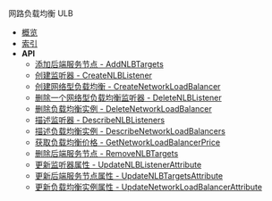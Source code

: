 <div class="sidebar_title icon__nlb">网路负载均衡 ULB</div>


- [概览](api/nlb-api/README.md)
- [索引](api/nlb-api/index.md)
- **API**
    - [添加后端服务节点 - AddNLBTargets](api/nlb-api/add_nlb_targets)
    - [创建监听器 - CreateNLBListener](api/nlb-api/create_nlb_listener)
    - [创建网络型负载均衡 - CreateNetworkLoadBalancer](api/nlb-api/create_network_load_balancer)
    - [删除一个网络型负载均衡监听器 - DeleteNLBListener](api/nlb-api/delete_nlb_listener)
    - [删除负载均衡实例 - DeleteNetworkLoadBalancer](api/nlb-api/delete_network_load_balancer)
    - [描述监听器 - DescribeNLBListeners](api/nlb-api/describe_nlb_listeners)
    - [描述负载均衡实例 - DescribeNetworkLoadBalancers](api/nlb-api/describe_network_load_balancers)
    - [获取负载均衡价格 - GetNetworkLoadBalancerPrice](api/nlb-api/get_network_load_balancer_price)
    - [删除后端服务节点 - RemoveNLBTargets](api/nlb-api/remove_nlb_targets)
    - [更新监听器属性 - UpdateNLBListenerAttribute](api/nlb-api/update_nlb_listener_attribute)
    - [更新后端服务节点属性 - UpdateNLBTargetsAttribute](api/nlb-api/update_nlb_targets_attribute)
    - [更新负载均衡实例属性 - UpdateNetworkLoadBalancerAttribute](api/nlb-api/update_network_load_balancer_attribute)
